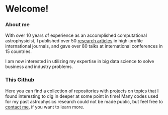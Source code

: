 # Welcome!

### About me
With over 10 years of experience as an accomplished computational astrophysicist, I published over 50 [research articles](https://inspirehep.net/authors/1274022?ui-citation-summary=true) in high-profile international journals, and gave over 80 talks at international conferences in 15 countries.

I am now interested in utilizing my expertise in big data science to solve business and industry problems. 

### This Github
Here you can find a collection of repositories with projects on topics that I found interesting to dig in deeper at some point in time! Many codes used for my past astrophysics research could not be made public, but feel free to [contact me](https://www.linkedin.com/in/alexandre-barreira-367b68136/), if you want to learn more.
